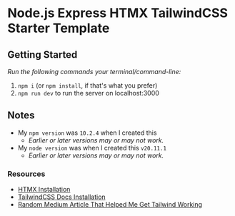 # Node.js Express HTMX TailwindCSS Starter Template

## Getting Started
*Run the following commands your terminal/command-line:*
1. `npm i` (or `npm install`, if that's what you prefer)
2. `npm run dev` to run the server on localhost:3000

## Notes
- My `npm version` was `10.2.4` when I created this 
    - *Earlier or later versions may or may not work.*
- My `node version` was when I created this `v20.11.1`
    - *Earlier or later versions may or may not work.*

### Resources
- [HTMX Installation](https://htmx.org/docs/#installing)
- [TailwindCSS Docs Installation](https://tailwindcss.com/docs/installation)
- [Random Medium Article That Helped Me Get Tailwind Working](https://medium.com/@likeur.off/title-getting-started-with-tailwind-css-a-quick-guide-to-installation-and-best-practices-c57bb1839aed)
